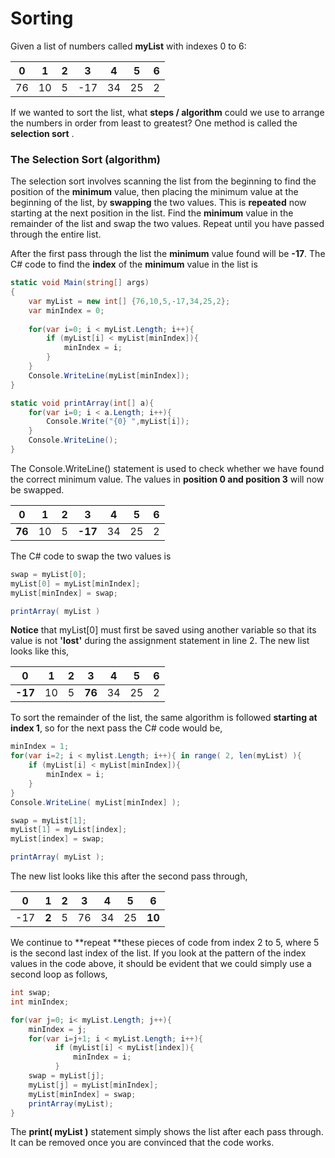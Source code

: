 # Sorting

Given a list of numbers called **myList** with indexes 0 to 6:

| 0 | 1 | 2 | 3 | 4 | 5 | 6 |
| :---: | :---: | :---: | :---: | :---: | :---: | :---: |
| 76 | 10 | 5 | -17 | 34 | 25 | 2 |

If we wanted to sort the list, what **steps / algorithm** could we use to arrange the numbers in order from least to greatest? One method is called the **selection sort** .

### The Selection Sort \(algorithm\)

The selection sort involves scanning the list from the beginning to find the position of the **minimum** value, then placing the minimum value at the beginning of the list, by **swapping** the two values. This is **repeated** now starting at the next position in the list. Find the **minimum** value in the remainder of the list and swap the two values. Repeat until you have passed through the entire list.

After the first pass through the list the **minimum** value found will be **-17**. The C# code to find the **index** of the **minimum** value in the list is

```csharp
static void Main(string[] args)
{
    var myList = new int[] {76,10,5,-17,34,25,2};
    var minIndex = 0;
    
    for(var i=0; i < myList.Length; i++){
        if (myList[i] < myList[minIndex]){
            minIndex = i;
        }
    }
    Console.WriteLine(myList[minIndex]);
}

static void printArray(int[] a){
    for(var i=0; i < a.Length; i++){
        Console.Write("{0} ",myList[i]);
    }
    Console.WriteLine();
}
```

The Console.WriteLine() statement is used to check whether we have found the correct minimum value.  The values in **position 0 and position 3** will now be swapped.


| 0 | 1 | 2 | 3 | 4 | 5 | 6 |
| :---: | :---: | :---: | :---: | :---: | :---: | :---: |
| **76** | 10 | 5 | **-17** | 34 | 25 | 2 |

 The C# code to swap the two values is
 
```csharp
swap = myList[0];
myList[0] = myList[minIndex];
myList[minIndex] = swap;

printArray( myList )
```

**Notice** that myList\[0\] must first be saved using another variable so that its value is not **'lost'** during the assignment statement in line 2.  The new list looks like this,

| 0 | 1 | 2 | 3 | 4 | 5 | 6 |
| :---: | :---: | :---: | :---: | :---: | :---: | :---: |
| **-17** | 10 | 5 | **76** | 34 | 25 | 2 |

To sort the remainder of the list, the same algorithm is followed **starting at index 1**, so for the next pass the C# code would be,

```csharp
minIndex = 1;
for(var i=2; i < mylist.Length; i++){ in range( 2, len(myList) ){
    if (myList[i] < myList[minIndex]){
        minIndex = i;
    }
}
Console.WriteLine( myList[minIndex] );

swap = myList[1];
myList[1] = myList[index];
myList[index] = swap;

printArray( myList );
```

The new list looks like this after the second pass through,

| 0 | 1 | 2 | 3 | 4 | 5 | 6 |
| :---: | :---: | :---: | :---: | :---: | :---: | :---: |
| -17 | **2** | 5 | 76 | 34 | 25 | **10** |

We continue to **repeat **these pieces of code from index 2 to 5, where 5 is the second last index of the list.  If you look at the pattern of the index values in the code above, it should be evident that we could simply use a second loop as follows,

```csharp
int swap;
int minIndex;

for(var j=0; i< myList.Length; j++){
    minIndex = j;
    for(var i=j+1; i < myList.Length; i++){
          if (myList[i] < myList[index]){
              minIndex = i;
          }
    swap = myList[j];
    myList[j] = myList[minIndex];
    myList[minIndex] = swap;
    printArray(myList);
}
```

The **print\( myList \)** statement simply shows the list after each pass through.  It can be removed once you are convinced that the code works.

